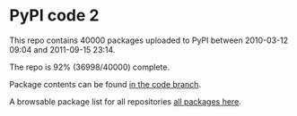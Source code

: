 # PyPI code 2

This repo contains 40000 packages uploaded to PyPI between 
2010-03-12 09:04 and 2011-09-15 23:14.

The repo is 92% (36998/40000) complete.

Package contents can be found [in the code branch](https://github.com/pypi-data/pypi-mirror-2/tree/code/packages).

A browsable package list for all repositories [all packages here](https://pypi-data.github.io/website/repositories/pypi-mirror-2).


